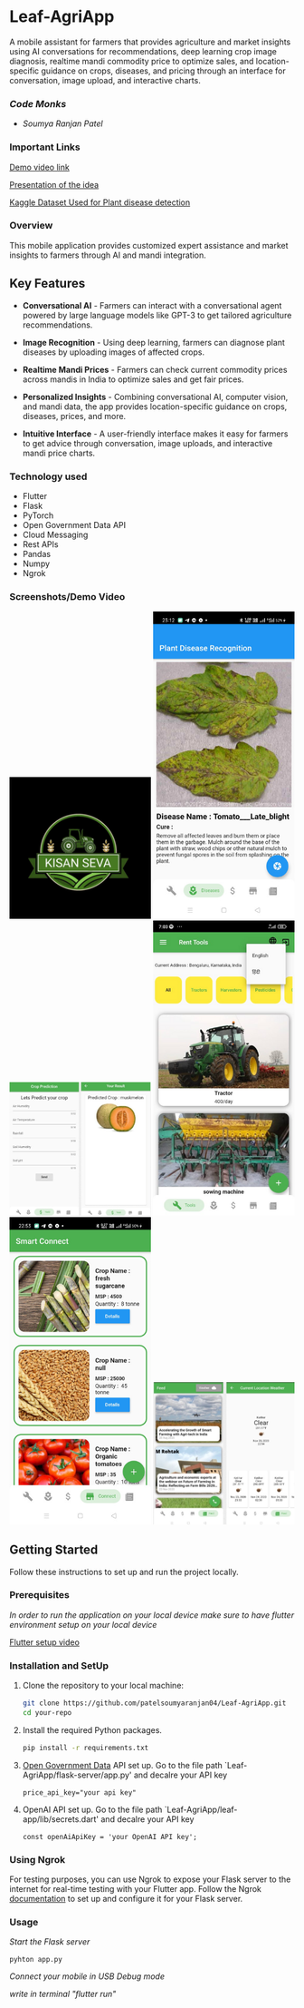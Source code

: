 # Leaf-AgriApp
A mobile assistant for farmers that provides agriculture and market insights using AI conversations for recommendations, deep learning crop image diagnosis, realtime mandi commodity price to optimize sales, and location-specific guidance on crops, diseases, and pricing through an interface for conversation, image upload, and interactive charts.


### _Code Monks_

* _Soumya Ranjan Patel_

### Important Links

[Demo video link](https://drive.google.com/drive/folders/1_QH_19TQNeMMl10CCHcl1uMIb5t8LOny)

[Presentation of the idea](https://www.canva.com/design/DAEODJfeMvQ/qXX7OivLJ0kkQ7KPmvaJ-w/edit)

[Kaggle Dataset Used for Plant disease detection](https://www.kaggle.com/datasets/vipoooool/new-plant-diseases-dataset)


### Overview

This mobile application provides customized expert assistance and market insights to farmers through AI and mandi integration.
 
## Key Features
 
- **Conversational AI** - Farmers can interact with a conversational agent powered by large language models like GPT-3 to get tailored agriculture recommendations.
 
- **Image Recognition** - Using deep learning, farmers can diagnose plant diseases by uploading images of affected crops.
 
- **Realtime Mandi Prices** - Farmers can check current commodity prices across mandis in India to optimize sales and get fair prices.
 
- **Personalized Insights** - Combining conversational AI, computer vision, and mandi data, the app provides location-specific guidance on crops, diseases, prices, and more.
 
- **Intuitive Interface** - A user-friendly interface makes it easy for farmers to get advice through conversation, image uploads, and interactive mandi price charts.


### Technology used

* Flutter
* Flask
* PyTorch
* Open Government Data API
* Cloud Messaging
* Rest APIs
* Pandas
* Numpy
* Ngrok

### Screenshots/Demo Video

<img src="https://github.com/UtkarshA135/KisanSeva/blob/master/IMG-20201130-WA0055.jpg" width="250" title="hover text">

<img src="https://github.com/UtkarshA135/KisanSeva/blob/master/s.jpg" width="250" title="hover text">

<img src="https://github.com/UtkarshA135/KisanSeva/blob/master/IMG_20210421_083435.jpg" width="250" title="hover text">
<img src="https://github.com/UtkarshA135/KisanSeva/blob/master/s.png" width="250" title="hover text">
<img src="https://github.com/UtkarshA135/KisanSeva/blob/master/s%20(1).jpg" width="250" title="hover text">
<img src="https://github.com/UtkarshA135/KisanSeva/blob/master/IMG_20210421_084044.jpg" width="250" title="hover text">


## Getting Started

Follow these instructions to set up and run the project locally.

### Prerequisites


_In order to run the application on your local device make sure to have flutter environment setup on your local device_

[Flutter setup video](https://www.youtube.com/watch?v=fDnqXmLSqtg "Video")


### Installation and SetUp

1. Clone the repository to your local machine:

   ```bash
   git clone https://github.com/patelsoumyaranjan04/Leaf-AgriApp.git
   cd your-repo

2. Install the required Python packages.
   ```bash
   pip install -r requirements.txt

3. [Open Government Data](https://data.gov.in/resource/current-daily-price-various-commodities-various-markets-mandi) API set up.
   Go to the file path `Leaf-AgriApp/flask-server/app.py' and decalre your API key
   ```
   price_api_key="your api key"
4. OpenAI API set up.
   Go to the file path `Leaf-AgriApp/leaf-app/lib/secrets.dart' and decalre your API key
   ```
   const openAiApiKey = 'your OpenAI API key';
### Using Ngrok
For testing purposes, you can use Ngrok to expose your Flask server to the internet for real-time testing with your Flutter app. Follow the Ngrok [documentation](https://ngrok.com/docs/getting-started/) to set up and configure it for your Flask server.
### Usage

_Start the Flask server_
```
pyhton app.py
```

_Connect your mobile in USB Debug mode_

_write in terminal "flutter run"_

